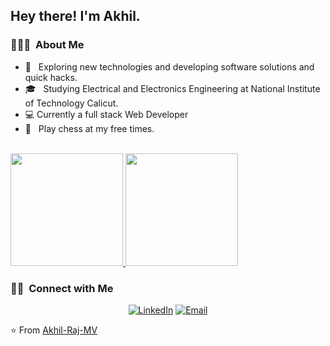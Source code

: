 <h2> Hey there! I'm Akhil.</h2>

<h3> 👨🏻‍💻 &nbsp;About Me </h3>

- 🤔 &nbsp; Exploring new technologies and developing software solutions and quick hacks.
- 🎓 &nbsp; Studying Electrical and Electronics Engineering at National Institute of Technology Calicut.
- :computer:  Currently a full stack Web Developer
- 🌱 &nbsp; Play chess at my free times.



<br/>

<a href="https://github.com/Akhil-Raj-MV">
  <img height="180em" src="https://github-readme-stats.vercel.app/api?username=Akhil-Raj-MV&theme=buefy&show_icons=true" />
  <img height="180em" src="https://github-readme-stats.vercel.app/api/top-langs/?username=Akhil-Raj-MV&theme=buefy&layout=compact" />
</a>

<br/>

<h3> 🤝🏻 &nbsp;Connect with Me </h3>

<p align="center">
<!-- <a href="https://portfolio-akhil-raj-mv.vercel.app/"><img alt="Website" src="https://img.shields.io/badge/Website-www.akhilraj.com-blue?style=flat-square&logo=google-chrome"></a> -->
<a href="https://www.linkedin.com/in/akhil-raj/"><img alt="LinkedIn" src="https://img.shields.io/badge/LinkedIn-Akhil-blue?style=flat-square&logo=linkedin"></a>
<a href="mailto:108akhilraj@gmail.com"><img alt="Email" src="https://img.shields.io/badge/Email-108akhilraj@gmail.com-blue?style=flat-square&logo=gmail"></a>
</p>

⭐️ From [Akhil-Raj-MV](https://github.com/Akhil-Raj-MV)
